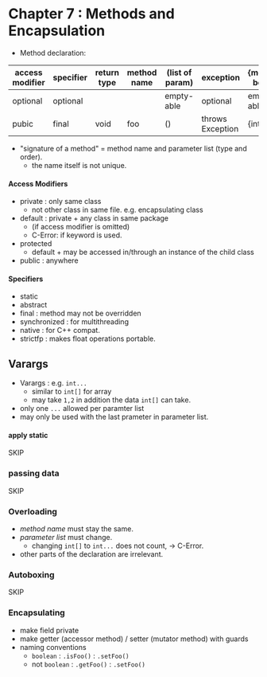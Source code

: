 # Chapter 7 : Methods and Encapsulation
* Method declaration:

access modifier | specifier | return type | method name | (list of param)| exception | {method body}
---|---|---|---|---|--- |---
optional | optional | |   | empty-able | optional | empty-able
pubic | final | void | foo | () | throws Exception | {int i=0;}
    
* "signature of a method" = method name and parameter list (type and order).
    * the name itself is not unique.
    
#### Access Modifiers
* private : only same class
    * not other class in same file. e.g. encapsulating class
* default : private + any class in same package 
    * (if access modifier is omitted)
    * C-Error: if keyword is used.
* protected
    * default + may be accessed in/through an instance of the child class
* public : anywhere

#### Specifiers
* static
* abstract
* final : method may not be overridden
* synchronized : for multithreading
* native : for C++ compat.
* strictfp : makes float operations portable.


## Varargs
* Varargs : e.g. `int...`
    * similar to `int[]` for array
    * may take `1,2` in addition the data `int[]` can take.
* only one `...` allowed per paramter list
* may only be used with the last prameter in parameter list.

#### apply static 
SKIP
### passing data 
SKIP
### Overloading
* _method name_ must stay the same.
* _parameter list_ must change.
    * changing `int[]` to `int...` does not count, -> C-Error. 
* other parts of the declaration are irrelevant.

### Autoboxing
SKIP


### Encapsulating
* make field private
* make getter (accessor method) / setter (mutator method) with guards
* naming conventions
    * `boolean` : `.isFoo()` : `.setFoo()`
    * not `boolean` : `.getFoo()` : `.setFoo()`
    